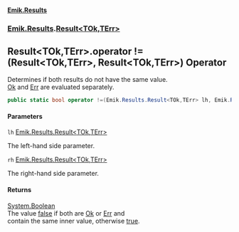 #### [Emik.Results](index.md 'index')
### [Emik.Results](Emik.Results.md 'Emik.Results').[Result&lt;TOk,TErr&gt;](Result_TOk,TErr_.md 'Emik.Results.Result<TOk,TErr>')

## Result<TOk,TErr>.operator !=(Result<TOk,TErr>, Result<TOk,TErr>) Operator

Determines if both results do not have the same value.  
[Ok](Result_TOk,TErr_.Ok().md 'Emik.Results.Result<TOk,TErr>.Ok') and [Err](Result_TOk,TErr_.Err().md 'Emik.Results.Result<TOk,TErr>.Err') are evaluated separately.

```csharp
public static bool operator !=(Emik.Results.Result<TOk,TErr> lh, Emik.Results.Result<TOk,TErr> rh);
```
#### Parameters

<a name='Emik.Results.Result_TOk,TErr_.op_Inequality(Emik.Results.Result_TOk,TErr_,Emik.Results.Result_TOk,TErr_).lh'></a>

`lh` [Emik.Results.Result&lt;](Result_TOk,TErr_.md 'Emik.Results.Result<TOk,TErr>')[TOk](Result_TOk,TErr_.md#Emik.Results.Result_TOk,TErr_.TOk 'Emik.Results.Result<TOk,TErr>.TOk')[,](Result_TOk,TErr_.md 'Emik.Results.Result<TOk,TErr>')[TErr](Result_TOk,TErr_.md#Emik.Results.Result_TOk,TErr_.TErr 'Emik.Results.Result<TOk,TErr>.TErr')[&gt;](Result_TOk,TErr_.md 'Emik.Results.Result<TOk,TErr>')

The left-hand side parameter.

<a name='Emik.Results.Result_TOk,TErr_.op_Inequality(Emik.Results.Result_TOk,TErr_,Emik.Results.Result_TOk,TErr_).rh'></a>

`rh` [Emik.Results.Result&lt;](Result_TOk,TErr_.md 'Emik.Results.Result<TOk,TErr>')[TOk](Result_TOk,TErr_.md#Emik.Results.Result_TOk,TErr_.TOk 'Emik.Results.Result<TOk,TErr>.TOk')[,](Result_TOk,TErr_.md 'Emik.Results.Result<TOk,TErr>')[TErr](Result_TOk,TErr_.md#Emik.Results.Result_TOk,TErr_.TErr 'Emik.Results.Result<TOk,TErr>.TErr')[&gt;](Result_TOk,TErr_.md 'Emik.Results.Result<TOk,TErr>')

The right-hand side parameter.

#### Returns
[System.Boolean](https://docs.microsoft.com/en-us/dotnet/api/System.Boolean 'System.Boolean')  
The value [false](https://docs.microsoft.com/en-us/dotnet/csharp/language-reference/builtin-types/bool 'https://docs.microsoft.com/en-us/dotnet/csharp/language-reference/builtin-types/bool') if both are [Ok](Result_TOk,TErr_.Ok().md 'Emik.Results.Result<TOk,TErr>.Ok') or [Err](Result_TOk,TErr_.Err().md 'Emik.Results.Result<TOk,TErr>.Err') and  
contain the same inner value, otherwise [true](https://docs.microsoft.com/en-us/dotnet/csharp/language-reference/builtin-types/bool 'https://docs.microsoft.com/en-us/dotnet/csharp/language-reference/builtin-types/bool').
